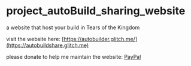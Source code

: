# project_autoBuild_sharing_website

a website that host your build in Tears of the Kingdom

visit the website here: [https://autobuilder.glitch.me/](https://autobuildshare.glitch.me)

please donate to help me maintain the website: [PayPal](https://paypal.me/plantcraft94?country.x=VN&locale.x=en_US)
